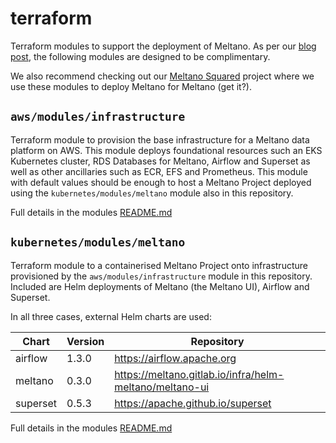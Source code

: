 # terraform

Terraform modules to support the deployment of Meltano. As per our [blog post](https://meltano.com/blog/deploying-meltano-for-meltano), the following modules are designed to be complimentary.

We also recommend checking out our [Meltano Squared](https://gitlab.com/meltano/squared) project where we use these modules to deploy Meltano for Meltano (get it?).

## `aws/modules/infrastructure`

Terraform module to provision the base infrastructure for a Meltano data platform on AWS. This module deploys foundational resources such an EKS Kubernetes cluster, RDS Databases for Meltano, Airflow and Superset as well as other ancillaries such as ECR, EFS and Prometheus. This module with default values should be enough to host a Meltano Project deployed using the `kubernetes/modules/meltano` module also in this repository.

Full details in the modules [README.md](aws/modules/infrastructure/README.md)

## `kubernetes/modules/meltano`

Terraform module to a containerised Meltano Project onto infrastructure provisioned by the `aws/modules/infrastructure` module in this repository. Included are Helm deployments of Meltano (the Meltano UI), Airflow and Superset.

In all three cases, external Helm charts are used:

| Chart | Version | Repository |
| ----- | ------- | ---------- |
| airflow | 1.3.0 | https://airflow.apache.org |
| meltano | 0.3.0 | https://meltano.gitlab.io/infra/helm-meltano/meltano-ui |
| superset | 0.5.3 | https://apache.github.io/superset |

Full details in the modules [README.md](kubernetes/modules/meltano/README.md)